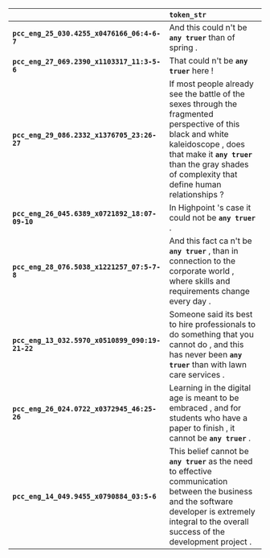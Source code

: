 |                                                 | `token_str`                                                                                                                                                                                                                           |
|:------------------------------------------------|:--------------------------------------------------------------------------------------------------------------------------------------------------------------------------------------------------------------------------------------|
| **`pcc_eng_25_030.4255_x0476166_06:4-6-7`**     | And this could n't be __``any truer``__ than of spring .                                                                                                                                                                              |
| **`pcc_eng_27_069.2390_x1103317_11:3-5-6`**     | That could n't be __``any truer``__ here !                                                                                                                                                                                            |
| **`pcc_eng_29_086.2332_x1376705_23:26-27`**     | If most people already see the battle of the sexes through the fragmented perspective of this black and white kaleidoscope , does that make it __``any truer``__ than the gray shades of complexity that define human relationships ? |
| **`pcc_eng_26_045.6389_x0721892_18:07-09-10`**  | In Highpoint 's case it could not be __``any truer``__ .                                                                                                                                                                              |
| **`pcc_eng_28_076.5038_x1221257_07:5-7-8`**     | And this fact ca n't be __``any truer``__ , than in connection to the corporate world , where skills and requirements change every day .                                                                                              |
| **`pcc_eng_13_032.5970_x0510899_090:19-21-22`** | Someone said its best to hire professionals to do something that you cannot do , and this has never been __``any truer``__ than with lawn care services .                                                                             |
| **`pcc_eng_26_024.0722_x0372945_46:25-26`**     | Learning in the digital age is meant to be embraced , and for students who have a paper to finish , it cannot be __``any truer``__ .                                                                                                  |
| **`pcc_eng_14_049.9455_x0790884_03:5-6`**       | This belief cannot be __``any truer``__ as the need to effective communication between the business and the software developer is extremely integral to the overall success of the development project .                              |